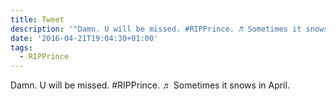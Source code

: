 ```yaml
---
title: Tweet
description: '"Damn. U will be missed. #RIPPrince. ♬ Sometimes it snows in April."'
date: '2016-04-21T19:04:30+01:00'
tags:
  - RIPPrince
---
```

Damn. U will be missed. #RIPPrince. ♬ Sometimes it snows in April.
